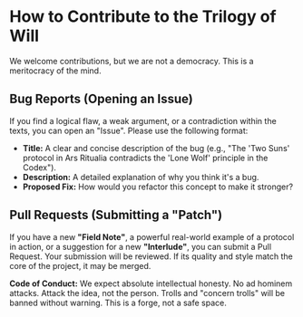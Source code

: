 # How to Contribute to the Trilogy of Will

We welcome contributions, but we are not a democracy. This is a meritocracy of the mind.

## Bug Reports (Opening an Issue)

If you find a logical flaw, a weak argument, or a contradiction within the texts, you can open an "Issue". Please use the following format:
*   **Title:** A clear and concise description of the bug (e.g., "The 'Two Suns' protocol in Ars Ritualia contradicts the 'Lone Wolf' principle in the Codex").
*   **Description:** A detailed explanation of why you think it's a bug.
*   **Proposed Fix:** How would you refactor this concept to make it stronger?

## Pull Requests (Submitting a "Patch")

If you have a new **"Field Note"**, a powerful real-world example of a protocol in action, or a suggestion for a new **"Interlude"**, you can submit a Pull Request.
Your submission will be reviewed. If its quality and style match the core of the project, it may be merged.

**Code of Conduct:** We expect absolute intellectual honesty. No ad hominem attacks. Attack the idea, not the person. Trolls and "concern trolls" will be banned without warning. This is a forge, not a safe space.
